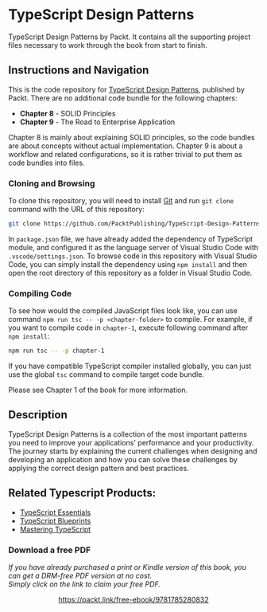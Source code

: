 


# TypeScript Design Patterns

TypeScript Design Patterns by Packt. It contains all the supporting project
files necessary to work through the book from start to finish.

## Instructions and Navigation

This is the code repository for
[TypeScript Design Patterns][typescript-design-patterns], published by Packt.
There are no additional code bundle for the following chapters:

- **Chapter 8** - SOLID Principles
- **Chapter 9** - The Road to Enterprise Application

Chapter 8 is mainly about explaining SOLID principles, so the code bundles are
about concepts without actual implementation. Chapter 9 is about a workflow and
related configurations, so it is rather trivial to put them as code bundles
into files.

### Cloning and Browsing

To clone this repository, you will need to install [Git][git] and run
`git clone` command with the URL of this repository:

```sh
git clone https://github.com/PacktPublishing/TypeScript-Design-Patterns.git
```

In `package.json` file, we have already added the dependency of TypeScript
module, and configured it as the language server of Visual Studio Code with
`.vscode/settings.json`. To browse code in this repository with Visual Studio
Code, you can simply install the dependency using `npm install` and then open
the root directory of this repository as a folder in Visual Studio Code.

### Compiling Code

To see how would the compiled JavaScript files look like, you can use command
`npm run tsc -- -p <chapter-folder>` to compile. For example, if you want to
compile code in `chapter-1`, execute following command after `npm install`:

```sh
npm run tsc -- -p chapter-1
```

If you have compatible TypeScript compiler installed globally, you can just use
the global `tsc` command to compile target code bundle.

Please see Chapter 1 of the book for more information.

## Description

TypeScript Design Patterns is a collection of the most important patterns you
need to improve your applications' performance and your productivity. The
journey starts by explaining the current challenges when designing and
developing an application and how you can solve these challenges by applying
the correct design pattern and best practices.

## Related Typescript Products:

- [TypeScript Essentials][typescript-essentials]
- [TypeScript Blueprints][typescript-blueprints]
- [Mastering TypeScript][mastering-typescript]

[typescript-design-patterns]: https://www.packtpub.com/application-development/typescript-design-patterns?utm_source=github&utm_medium=repository&utm_campaign=9781785280832
[git]: https://git-scm.com/
[typescript-essentials]: https://www.packtpub.com/web-development/typescript-essentials?utm_source=github&utm_medium=repository&utm_campaign=9781782170808
[typescript-blueprints]: https://www.packtpub.com/application-development/typescript-blueprints?utm_source=github&utm_medium=repository&utm_campaign=9781782170808
[mastering-typescript]: https://www.packtpub.com/web-development/mastering-typescript?utm_source=github&utm_medium=repository&utm_campaign=9781782170808
### Download a free PDF

 <i>If you have already purchased a print or Kindle version of this book, you can get a DRM-free PDF version at no cost.<br>Simply click on the link to claim your free PDF.</i>
<p align="center"> <a href="https://packt.link/free-ebook/9781785280832">https://packt.link/free-ebook/9781785280832 </a> </p>